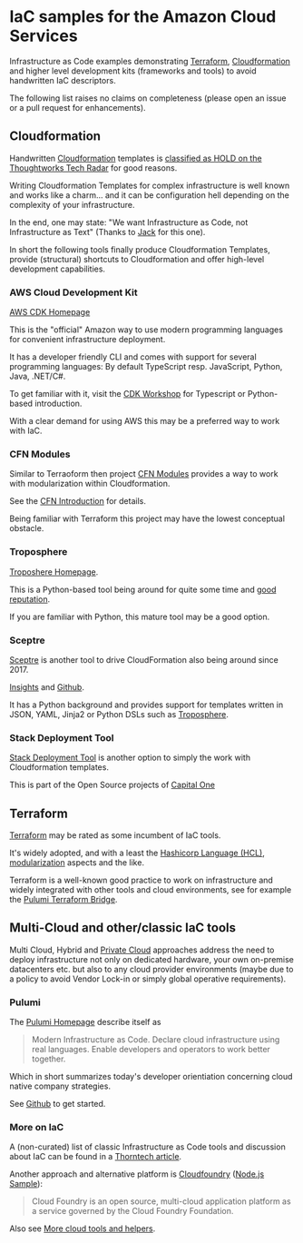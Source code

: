 # IaC samples for the Amazon Cloud Services

Infrastructure as Code examples demonstrating 
[Terraform](https://www.terraform.io), 
[Cloudformation](https://aws.amazon.com/de/cloudformation/)
and higher level development kits (frameworks and tools) to avoid handwritten IaC descriptors.

The following list raises no claims on completeness (please open an issue or a pull request for enhancements).

## Cloudformation

Handwritten [Cloudformation](https://aws.amazon.com/de/cloudformation/) templates is [classified as HOLD on the Thoughtworks Tech Radar](https://www.thoughtworks.com/de/radar/tools/handwritten-cloudformation) for good reasons.

Writing Cloudformation Templates for complex infrastructure is well known and works like a charm... and it can be configuration hell depending on the complexity of your infrastructure.

In the end, one may state: "We want Infrastructure as Code, not Infrastructure as Text" (Thanks to [Jack](https://twitter.com/jforge/status/1183663187037773824) for this one).

In short the following tools finally produce Cloudformation Templates, provide (structural) shortcuts to Cloudformation and offer high-level development capabilities.

### AWS Cloud Development Kit

[AWS CDK Homepage](https://aws.amazon.com/de/cdk/)

This is the "official" Amazon way to use modern programming languages for convenient infrastructure deployment.

It has a developer friendly CLI and comes with support for several programming languages: 
By default TypeScript resp. JavaScript, Python, Java, .NET/C#.

To get familiar with it, visit the [CDK Workshop](https://cdkworkshop.com/) for Typescript or Python-based introduction.

With a clear demand for using AWS this may be a preferred way to work with IaC.


### CFN Modules

Similar to Terraoform then project [CFN Modules](https://github.com/cfn-modules) provides a way to work with
modularization within Cloudformation.

See the [CFN Introduction](https://cloudonaut.io/easy-going-aws-cloudformation-cfn-modules/) for details.

Being familiar with Terraform this project may have the lowest conceptual obstacle.


### Troposphere

[Troposhere Homepage](https://github.com/cloudtools/troposphere).

This is a Python-based tool being around for quite some time and [good reputation](https://medium.com/@sobisw/aws-cloudformation-template-creation-using-troposphere-fdec2c5964b1).

If you are familiar with Python, this mature tool may be a good option.

### Sceptre

[Sceptre](https://sceptre.cloudreach.com) is another tool to drive CloudFormation also being around since 2017.

[Insights](https://www.cloudreach.com/en/insights/blog/sceptre-a-tool-for-driving-aws-cloudformation/) 
and [Github](https://github.com/Sceptre/sceptre).

It has a Python background and provides support for templates written in JSON, YAML, Jinja2 or Python DSLs such as [Troposphere](https://github.com/cloudtools/troposphere).


### Stack Deployment Tool

[Stack Deployment Tool](https://github.com/capitalone/stack-deployment-tool) is another option to simply the work with Cloudformation templates.

This is part of the Open Source projects of [Capital One](https://developer.capitalone.com/resources/open-source)

## Terraform

[Terraform](https://www.terraform.io) may be rated as some incumbent of IaC tools.

It's widely adopted, and with a least the [Hashicorp Language (HCL)](https://www.terraform.io/docs/configuration/index.html), [modularization](https://www.terraform.io/docs/configuration/modules.html) aspects and the like. 

Terraform is a well-known good practice to work on infrastructure and widely integrated with other tools and cloud environments, see for example the [Pulumi Terraform Bridge](https://github.com/pulumi/pulumi-terraform).


## Multi-Cloud and other/classic IaC tools

Multi Cloud, Hybrid and [Private Cloud](https://opennebula.org/) approaches address the need to deploy infrastructure not only on dedicated hardware, your own on-premise datacenters etc. but also to any cloud provider environments (maybe due to a policy to avoid Vendor Lock-in or simply global operative requirements).

### Pulumi

The [Pulumi Homepage](https://www.pulumi.com) describe itself as

> Modern Infrastructure as Code.
> Declare cloud infrastructure using real languages. 
> Enable developers and operators to work better together.

Which in short summarizes today's developer orientiation concerning cloud native company strategies.

See [Github](https://github.com/pulumi/) to get started.


### More on IaC

A (non-curated) list of classic Infrastructure as Code tools and discussion about IaC can be found in a [Thorntech article](https://www.thorntech.com/2018/04/15-infrastructure-as-code-tools/).

Another approach and alternative platform is [Cloudfoundry](https://www.cloudfoundry.org/) ([Node.js Sample](https://github.com/cloudfoundry-samples/cf-sample-app-nodejs)):

> Cloud Foundry is an open source, multi-cloud application platform as a service governed by the Cloud Foundry Foundation.

Also see [More cloud tools and helpers](https://github.com/cloudtools).


